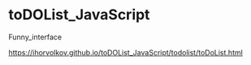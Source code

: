 # toDOList_JavaScript
Funny_interface

https://ihorvolkov.github.io/toDOList_JavaScript/todolist/toDoList.html
